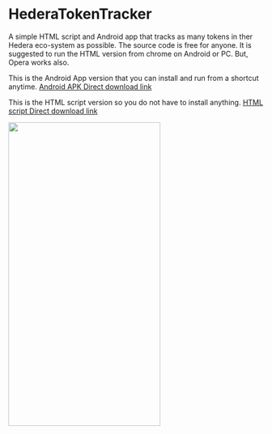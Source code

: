 # HederaTokenTracker

A simple HTML script and Android app that tracks as many tokens in ther Hedera eco-system as possible.
The source code is free for anyone.
It is suggested to run the HTML version  from chrome on Android or PC. But, Opera works also.

This is the Android App version that you can install and run from a shortcut anytime.
 <a href="https://cdn.fbsbx.com/v/t59.2708-21/347071943_248393461106846_6279754629679752918_n.apk/Hedera-Token-Tracker_1_1.0.apk?_nc_cat=106&ccb=1-7&_nc_sid=0cab14&_nc_ohc=3GVcvzD_Nj0AX-yuB-w&_nc_ht=cdn.fbsbx.com&oh=03_AdT3SaI8TqO6nZjgmb6U8vk6hkjpFbTs49_oABbk1_6Z7Q&oe=64688AE8&dl=1">Android APK Direct download link</a>
 
This is the HTML script version so you do not have to install anything.
 <a href="https://cdn.fbsbx.com/v/t59.2708-21/347579321_249285947650255_4715499807861352083_n.html/Hedera-token-tracker-latest.html?_nc_cat=103&ccb=1-7&_nc_sid=0cab14&_nc_ohc=7UOZm6Kmv2AAX-qVuKS&_nc_ht=cdn.fbsbx.com&oh=03_AdSTr8Ud0cRb9O50goZL0kTCkGa0J9zmkp9Rp4NNw8sdUA&oe=646761F3&dl=1">HTML script Direct download link</a>

<image src="https://scontent-ord5-1.xx.fbcdn.net/v/t1.15752-9/345862363_1041427203929428_8690187577587529291_n.jpg?_nc_cat=101&ccb=1-7&_nc_sid=ae9488&_nc_ohc=0FfYMDex1x8AX_8imk2&_nc_ht=scontent-ord5-1.xx&oh=03_AdSIlgdcHEcPvOBTZLzllnrLQs9XuWiSpcyaMuUyKuDfFQ&oe=648D2DE1" width="300" height="600" >
